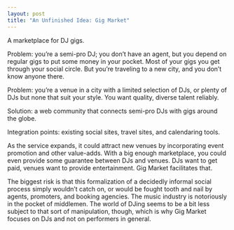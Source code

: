 ```yaml
---
layout: post
title: "An Unfinished Idea: Gig Market"
---
```





A marketplace for DJ gigs.

Problem: you’re a semi-pro DJ; you don’t have an agent, but you depend on regular gigs to put some money in your pocket. Most of your gigs you get through your social circle. But you’re traveling to a new city, and you don’t know anyone there.

Problem: you’re a venue in a city with a limited selection of DJs, or plenty of DJs but none that suit your style. You want quality, diverse talent reliably.

Solution: a web community that connects semi-pro DJs with gigs around the globe.

Integration points: existing social sites, travel sites, and calendaring tools.

As the service expands, it could attract new venues by incorporating event promotion and other value-adds. With a big enough marketplace, you could even provide some guarantee between DJs and venues. DJs want to get paid, venues want to provide entertainment. Gig Market facilitates that.

The biggest risk is that this formalization of a decidedly informal social process simply wouldn’t catch on, or would be fought tooth and nail by agents, promoters, and booking agencies. The music industry is notoriously in the pocket of middlemen. The world of DJing seems to be a bit less subject to that sort of manipulation, though, which is why Gig Market focuses on DJs and not on performers in general.
